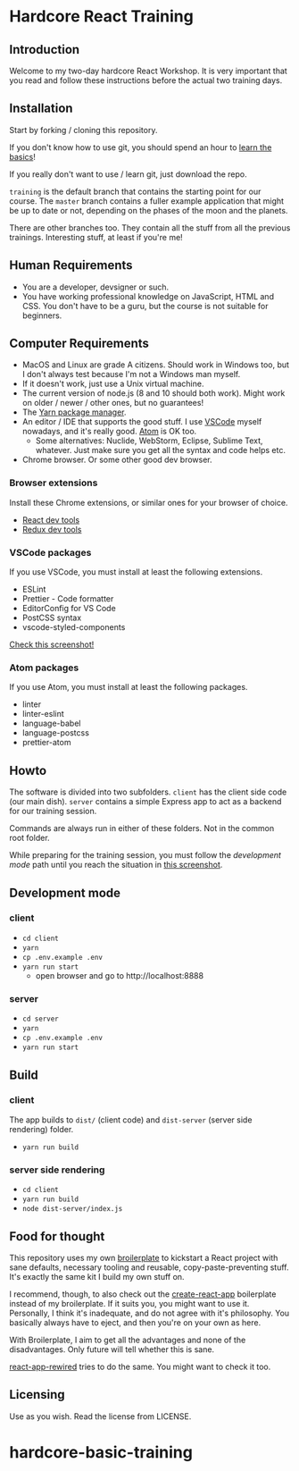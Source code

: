 # Hardcore React Training

## Introduction

Welcome to my two-day hardcore React Workshop. It is very important
that you read and follow these instructions before the actual two training days.

## Installation

Start by forking / cloning this repository.

If you don't know how to use git, you should spend an hour to [learn the basics](https://guides.github.com/introduction/git-handbook/)!

If you really don't want to use / learn git, just download the repo.

`training` is the default branch that contains the starting point for
our course. The `master` branch contains a fuller example application that might be
up to date or not, depending on the phases of the moon and the planets.

There are other branches too. They contain all the stuff from all the previous trainings. Interesting stuff, at least if you're me!

## Human Requirements

- You are a developer, devsigner or such.
- You have working professional knowledge on JavaScript, HTML and CSS. You don't have to be a guru, but the course is not suitable for beginners.

## Computer Requirements

- MacOS and Linux are grade A citizens. Should work in Windows too, but I don't
  always test because I'm not a Windows man myself.
- If it doesn't work, just use a Unix virtual machine.
- The current version of node.js (8 and 10 should both work). Might work on older / newer / other ones, but no guarantees!
- The [Yarn package manager](https://yarnpkg.com).
- An editor / IDE that supports the good stuff. I use [VSCode](https://code.visualstudio.com/)
  myself nowadays, and it's really good. [Atom](https://atom.io/) is OK too.
  - Some alternatives: Nuclide, WebStorm, Eclipse, Sublime Text, whatever. Just make sure you get all the syntax and code helps etc.
- Chrome browser. Or some other good dev browser.

### Browser extensions

Install these Chrome extensions, or similar ones for your browser of choice.

- [React dev tools](https://chrome.google.com/webstore/detail/react-developer-tools/fmkadmapgofadopljbjfkapdkoienihi)
- [Redux dev tools](https://chrome.google.com/webstore/detail/redux-devtools/lmhkpmbekcpmknklioeibfkpmmfibljd)

### VSCode packages

If you use VSCode, you must install at least the following extensions.

- ESLint
- Prettier - Code formatter
- EditorConfig for VS Code
- PostCSS syntax
- vscode-styled-components

[Check this screenshot!](https://www.dropbox.com/s/mujeklatlr30ciy/Screenshot%202018-07-30%2013.39.07.png?dl=0)

### Atom packages

If you use Atom, you must install at least the following packages.

- linter
- linter-eslint
- language-babel
- language-postcss
- prettier-atom

## Howto

The software is divided into two subfolders. `client` has the client side
code (our main dish). `server` contains a simple Express app to act as
a backend for our training session.

Commands are always run in either of these folders. Not in the common
root folder.

While preparing for the training session, you must follow the _development mode_ path
until you reach the situation in [this screenshot](https://www.dropbox.com/s/np9dsnil0p7jny7/Screenshot%202018-08-16%2014.07.12.png?dl=0).

## Development mode

### client

- `cd client`
- `yarn`
- `cp .env.example .env`
- `yarn run start`
  - open browser and go to http://localhost:8888

### server

- `cd server`
- `yarn`
- `cp .env.example .env`
- `yarn run start`

## Build

### client

The app builds to `dist/` (client code) and `dist-server` (server side rendering) folder.

- `yarn run build`

### server side rendering

- `cd client`
- `yarn run build`
- `node dist-server/index.js`

## Food for thought

This repository uses my own [broilerplate](https://github.com/pekkis/broilerplate)
to kickstart a React project with sane defaults, necessary tooling and reusable,
copy-paste-preventing stuff. It's exactly the same kit I build my own stuff on.

I recommend, though, to also check out the [create-react-app](https://github.com/facebookincubator/create-react-app) boilerplate
instead of my broilerplate. If it suits you, you might want to use it. Personally, I think it's inadequate, and do not agree with it's philosophy.
You basically always have to eject, and then you're on your own as here.

With Broilerplate, I aim to get all the advantages and none of the disadvantages.
Only future will tell whether this is sane.

[react-app-rewired](https://github.com/timarney/react-app-rewired) tries to
do the same. You might want to check it too.

## Licensing

Use as you wish. Read the license from LICENSE.
# hardcore-basic-training

